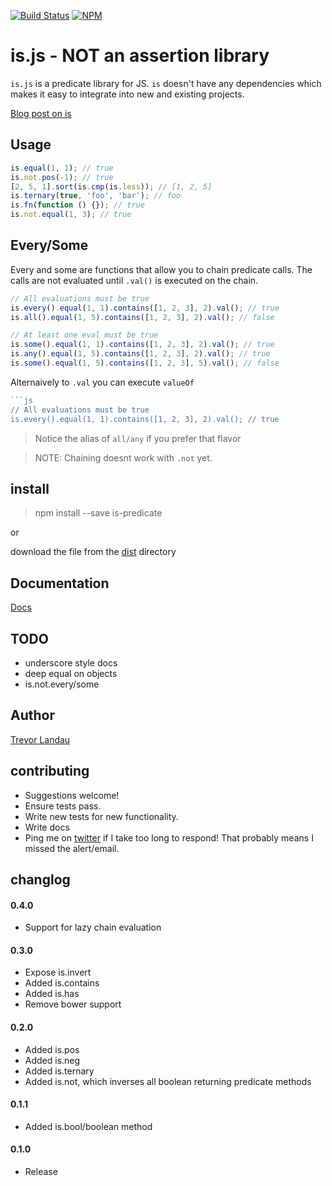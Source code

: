 [![Build Status](https://travis-ci.org/landau/is.png?branch=master)](https://travis-ci.org/landau/is)
[![NPM](https://nodei.co/npm/is-predicate.png?downloads=true&stars=true)](https://nodei.co/npm/is-predicate/)
# is.js - NOT an assertion library

`is.js` is a predicate library for JS. `is` doesn't have any dependencies which makes it easy to integrate into new and existing projects.

[Blog post on is](http://trevorlandau.net/posts/is-js)


## Usage
```js
is.equal(1, 1); // true
is.not.pos(-1); // true
[2, 5, 1].sort(is.cmp(is.less)); // [1, 2, 5]
is.ternary(true, 'foo', 'bar'); // foo
is.fn(function () {}); // true
is.not.equal(1, 3); // true
```

## Every/Some

Every and some are functions that allow you to chain predicate calls. The calls are not evaluated until `.val()` is executed on the chain.

```js
// All evaluations must be true
is.every().equal(1, 1).contains([1, 2, 3], 2).val(); // true
is.all().equal(1, 5).contains([1, 2, 3], 2).val(); // false

// At least one eval must be true
is.some().equal(1, 1).contains([1, 2, 3], 2).val(); // true
is.any().equal(1, 5).contains([1, 2, 3], 2).val(); // true
is.some().equal(1, 5).contains([1, 2, 3], 5).val(); // false
```

Alternaively to `.val` you can execute `valueOf`
```js
```js
// All evaluations must be true
is.every().equal(1, 1).contains([1, 2, 3], 2).val(); // true
```

> Notice the alias of `all/any` if you prefer that flavor

> NOTE: Chaining doesnt work with `.not` yet.

## install
> npm install --save is-predicate

or

download the file from the [dist](https://github.com/landau/is/dist/is.js) directory

## Documentation

[Docs](https://github.com/landau/is/wiki/is.API)


## TODO
- underscore style docs
- deep equal on objects
- is.not.every/some

## Author
[Trevor Landau](http://trevorlandau.net)

## contributing
- Suggestions welcome!
- Ensure tests pass.
- Write new tests for new functionality.
- Write docs
- Ping me on [twitter](http://twitter.com/trevor_landau) if I take too long to respond! That probably means I missed the alert/email.

## changlog
#### 0.4.0
- Support for lazy chain evaluation

#### 0.3.0
- Expose is.invert
- Added is.contains
- Added is.has
- Remove bower support

#### 0.2.0
- Added is.pos
- Added is.neg
- Added is.ternary
- Added is.not, which inverses all boolean returning predicate methods

#### 0.1.1
- Added is.bool/boolean method

#### 0.1.0
- Release
